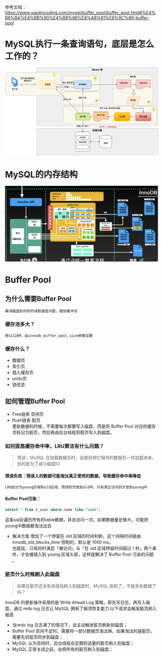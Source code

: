 参考文档：https://www.xiaolincoding.com/mysql/buffer_pool/buffer_pool.html#%E4%B8%BA%E4%BB%80%E4%B9%88%E8%A6%81%E6%9C%89-buffer-pool

# MySQL执行一条查询语句，底层是怎么工作的？
![MySQL执行器](images/mysql查询流程.webp)

# MySQL的内存结构
![MySQL内存结构](images/mysql内存结构.png)

# Buffer Pool
## 为什么需要Buffer Pool
    解决磁盘到内存的读取速度问题，增加缓冲池
### 缓存池多大？
    默认128M，由innodb_buffer_pool_size参数设置
### 缓存什么？
- 数据页
- 索引页
- 插入缓存页
- undo页
- 锁信息
## 如何管理Buffer Pool
- Free链表 空闲页
- flush链表 脏页  
    更新数据的时候，不需要每次都要写入磁盘，而是将 Buffer Pool 对应的缓存页标记为脏页，然后再由后台线程将脏页写入到磁盘。
### 如何提高缓存命中率，LRU算法有什么问题？
> 预读：MySQL 在加载数据页时，会提前把它相邻的数据页一并加载进来，目的是为了减少磁盘IO

#### 预读失效：预读入的数据可能淘汰真正使用的数据，导致缓存命中率降低
    LRU划分为young区域和old区域，预读的页放到old中，只有真正访问的才放到young中
#### Buffer Pool污染：
```sql
select * from t_user where name like "%aa%";
```
这条sql会遍历所有的table数据，并且访问一次。如果数据量足够大，可能把young中数据都淘汰出去
- 解决方案
    增加了一个停留在 old 区域的时间判断。这个间隔时间是由 innodb_old_blocks_time 控制的，默认是 1000 ms。  
    也就说，只有同时满足「被访问」与「在 old 区域停留时间超过 1 秒」两个条件，才会被插入到 young 区域头部，这样就解决了 Buffer Pool 污染的问题 。
### 脏页什么时候刷入此磁盘
> 如果在脏页还没有来得及刷入到磁盘时，MySQL 宕机了，不就丢失数据了吗？

InnoDB 的更新操作采用的是 Write Ahead Log 策略，即先写日志，再写入磁盘，通过 redo log 日志让 MySQL 拥有了崩溃恢复能力
以下请求会触发脏页刷入磁盘
- 当redo log 日志满了的情况下，会主动触发脏页刷新到磁盘；
- Buffer Pool 空间不足时，需要将一部分数据页淘汰掉，如果淘汰的是脏页，需要先将脏页同步到磁盘；
- MySQL 认为空闲时，后台线程会定期将适量的脏页刷入到磁盘；
- MySQL 正常关闭之前，会把所有的脏页刷入到磁盘；
